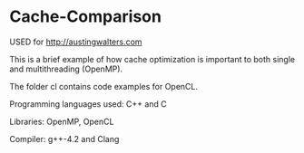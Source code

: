 Cache-Comparison
================

USED for http://austingwalters.com

This is a brief example of how cache optimization is important to both single and multithreading (OpenMP). 

The folder cl contains code examples for OpenCL.

Programming languages used: C++ and C

Libraries: OpenMP, OpenCL

Compiler: g++-4.2 and Clang

